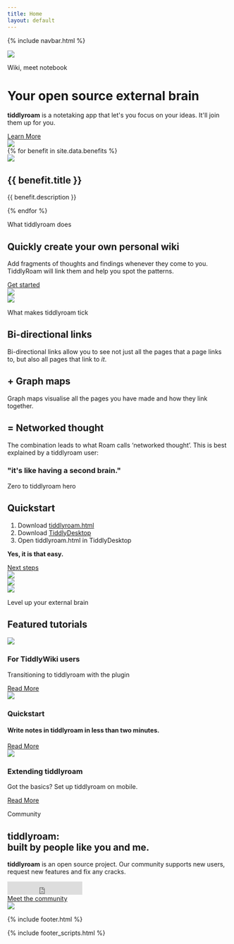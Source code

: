 ```yaml
---
title: Home
layout: default
---
```


{% include navbar.html %}

<div id="top"></div>

<div class="wrapper">
<div class="header">
<div class="container header-container">
<div class="col-lg-8 header-img-section">
<img src="{{ "assets/images/showcase.png" | relative_url }}">
</div>
<div class="col-lg-4 offset-lg-1 header-title-section">
<p class="header-subtitle">Wiki, meet notebook</p>
<h1 class="header-title">Your open source external brain</h1>
<p class="header-title-text"><b>tiddlyroam</b> is a notetaking app that let's you focus on your ideas. It'll join them up for you.</p>
<div class="learn-more-btn-section">
<a class="nav-link learn-more-btn" href="#about">Learn More</a>
</div>
</div>
</div>
</div>

<div class="strategy-section">
<div class="strategy-section-bg-graphics-section">
<img src="assets/images/network-side-image.png">
</div>
<div class="container strategy-container">
{% for benefit in site.data.benefits %}
<div class="col-lg-4 col-md-6 col-xs-8 offset-xs-2 strategy-card-section">
<div class="strategy-card">
<div class="strategy-card-icon-section">
<img src="assets/images/{{ benefit.image }}">
</div>
<h2>{{ benefit.title }}</h2>
<p>{{ benefit.description }}</p>
</div>
</div>
{% endfor %}
</div>
</div>

<div id="about"></div>

<div class="contact-section">
<div class="container contact-container">
<div class="col-md-6 contact-title-section">
<p class="contact-subtitle">What tiddlyroam does</p>
<h2 class="contact-title">Quickly create your own personal wiki</h2>
<p class="contact-text">
Add fragments of thoughts and findings whenever they come to you. TiddlyRoam will link them and help you spot the patterns.</p>
<div class="learn-more-btn-section">
<a class="nav-link learn-more-btn btn-invert" href="#quickstart">Get started</a>
</div>
</div>
<div class="col-md-6 contact-header-img">
<img src="assets/images/bookcase.png">
</div>
</div>
</div>

<div id="features"></div>

<div class="contact-section">
<div class="container contact-container">
<div class="col-md-6 contact-header-img">
<img src="assets/images/network.png">
</div>
<div class="col-md-6 contact-title-section">
<p class="contact-subtitle">What makes tiddlyroam tick</p>
<h2 class="contact-title">Bi-directional links</h2>
<p class="contact-text">
Bi-directional links allow you to see not just all the pages that a page links to, but also all pages that link to <i>it</i>.

</p>
<h2 class="contact-title">+ Graph maps</h2>
<p class="contact-text">
Graph maps visualise all the pages you have made and how they link together.</p>
<h2 class="contact-title">= Networked thought</h2>
<p class="contact-text">
The combination leads to what Roam calls ‘networked thought’. This is best explained by a tiddlyroam user:</p>
<h3 class="quote">"it's like having a second brain."</h3>
</div>
</div>
</div>

<div id="quickstart"></div>

<div class="services-sales-section">
<div class="container services-container">

<div class="col-lg-5 offset-lg-1 services-title-section">
<p class="services-subtitle">Zero to tiddlyroam hero</p>
<h2 class="services-title">Quickstart</h2>
<p class="services-text">
<ol>
<li>Download <a href = "https://github.com/joekroese/tiddlyroam/releases/download/v1.0/tiddlyroam.html">tiddlyroam.html</a></li>
<li>Download <a href = "https://github.com/Jermolene/TiddlyDesktop/releases">TiddlyDesktop</a></li>
<li>Open tiddlyroam.html in TiddlyDesktop</li>
</ol>
<p><b>Yes, it is that easy.</b></p>
</p>
<div class="learn-more-btn-section">
<a class="nav-link learn-more-btn" href="#tutorials">Next steps</a>
</div>
</div>
<div class="col-lg-6 services-header-img-section padding-0">
<img src="assets/images/quickstart.png">
</div>
</div>
</div>

<!-- <div id="clients"></div>
<div class="clients-section">
<div class="container clients-container">
<div class="clients-title-section">
<p class="clients-subtitle">All sorts of good folk use <b>tiddlyroam</b></p>
<h2 class="clients-title">User Showcase</h2>
</div>
<div class="clients-slider">
<div class="owl-carousel owl-theme clients-slider-section">
{% for user in site.data.users %}
<div class="item client-logo-section">
<img src="assets/images/{{ user.image }}">
</div>
{% endfor %}
</div>
</div>
</div>
</div> -->

<div id="tutorials"></div>

<div class="blog-section">
<div class="blog-section-right-bg">
<img src="assets/images/blog-section-right-bg.png">
</div>
<div class="blog-section-left-bg">
<img src="assets/images/blog-section-left-bg.png">
</div>
<div class="container blog-container">
<div class="blog-title-section">
<p class="blog-subtitle">Level up your external brain</p>
<h2 class="blog-title">Featured tutorials</h2>
</div>
<div class="blog-posts-section">
<div class="col-lg-4 col-md-8 col-xs-10 blog-post-card-container">
<div class="blog-post-card">
<div class="blog-post-icon">
<img src="assets/images/blog-card-1.png">
</div>
<h3 class="blog-post-title">For TiddlyWiki users</h3>
<p class="blog-post-subtitle">Transitioning to tiddlyroam with the plugin</p>
<a class="blog-post-link" href="#tiddlywiki-to-tiddlyroam">Read More</a>
</div>
</div>
<div class="col-lg-4 col-md-8 col-xs-10 blog-post-card-container">
<div class="blog-post-card">
<div class="blog-post-icon mb-4">
<img src="assets/images/blog-card-2.png">
</div>
<h3 class="blog-post-title">Quickstart</h3>
<h4 class="blog-post-subtitle">Write notes in tiddlyroam in less than two minutes.</h4>
<!-- <p class="blog-post-text mb-4">The tiddlyroam approach is built on simplicity.</p> -->
<a class="nav-link learn-more-btn" href="#quickstart">Read More</a>
</div>
</div>
<div class="col-lg-4 col-md-8 col-xs-10 blog-post-card-container">
<div class="blog-post-card">
<div class="blog-post-icon">
<img src="assets/images/head-repair.png">
</div>
<h3 class="blog-post-title">Extending tiddlyroam</h3>
<p class="blog-post-subtitle">Got the basics? Set up tiddlyroam on mobile.</p>
<a class="blog-post-link" href="#extending-tiddlyroam">Read More</a>
</div>
</div>
</div>
</div>
</div>

<div id="community"></div>

<div class="contact-section">
<div class="container contact-container">
<div class="col-md-6 contact-title-section">
<p class="contact-subtitle">Community</p>
<h2 class="contact-title">tiddlyroam:<br>built by people like you and me.</h2>
<p class="contact-text"><b>tiddlyroam</b> is an open source project. Our community supports new users, request new features and fix any cracks.</p>
<iframe src="https://ghbtns.com/github-btn.html?user=joekroese&repo=tiddlyroam&type=star&count=true&size=large" frameborder="0" scrolling="0" width="170" height="30" title="Star joekroese/tiddlyroam on GitHub"></iframe>
<div class="learn-more-btn-section">
<a class="nav-link learn-more-btn" href="https://github.com/joekroese/tiddlyroam">Meet the community</a>
</div>
</div>
<div class="col-md-6 contact-header-img">
<img src="assets/images/contact-header-img.png">
</div>
</div>
</div>

{% include footer.html %}

{% include footer_scripts.html %}